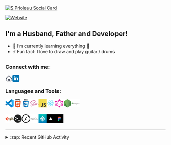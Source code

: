 [![S.Prioleau Social Card](https://sprioleau.dev/images/sprioleau-social-card.png)][website]

[![Website](https://img.shields.io/website?label=sprioleau.dev&style=for-the-badge&url=https%3A%2F%2Fsprioleau.dev)][website]

## I'm a Husband, Father and Developer!

- 🌱 I’m currently learning everything 🤣
- ⚡ Fun fact: I love to draw and play guitar / drums

### Connect with me:

[<img align="left" alt="sprioleau.dev" width="22px" src="https://raw.githubusercontent.com/tailwindlabs/heroicons/1d512146c15354804be4658df5c64b02d770d243/src/outline/home.svg" />][website]
[<img align="left" alt="sprioleau.dev | LinkedIn" width="22px" src="https://raw.githubusercontent.com/edent/SuperTinyIcons/fa85669367bb1182ad208b7c2fed85ba05d574bb/images/svg/linkedin.svg" />][linkedin]

<br />

### Languages and Tools:

[<img align="left" alt="Visual Studio Code" width="26px" src="https://raw.githubusercontent.com/github/explore/80688e429a7d4ef2fca1e82350fe8e3517d3494d/topics/visual-studio-code/visual-studio-code.png" />][website]
[<img align="left" alt="HTML5" width="26px" src="https://raw.githubusercontent.com/github/explore/80688e429a7d4ef2fca1e82350fe8e3517d3494d/topics/html/html.png" />][website]
[<img align="left" alt="CSS3" width="26px" src="https://raw.githubusercontent.com/github/explore/80688e429a7d4ef2fca1e82350fe8e3517d3494d/topics/css/css.png" />][website]
[<img align="left" alt="Sass" width="26px" src="https://raw.githubusercontent.com/github/explore/80688e429a7d4ef2fca1e82350fe8e3517d3494d/topics/sass/sass.png" />][website]
[<img align="left" alt="JavaScript" width="26px" src="https://raw.githubusercontent.com/github/explore/80688e429a7d4ef2fca1e82350fe8e3517d3494d/topics/javascript/javascript.png" />][website]
[<img align="left" alt="React" width="26px" src="https://raw.githubusercontent.com/github/explore/80688e429a7d4ef2fca1e82350fe8e3517d3494d/topics/react/react.png" />][website]
[<img align="left" alt="GraphQL" width="26px" src="https://raw.githubusercontent.com/github/explore/80688e429a7d4ef2fca1e82350fe8e3517d3494d/topics/graphql/graphql.png" />][website]
[<img align="left" alt="Node.js" width="26px" src="https://raw.githubusercontent.com/github/explore/80688e429a7d4ef2fca1e82350fe8e3517d3494d/topics/nodejs/nodejs.png" />][website]
[<img align="left" alt="MongoDB" width="26px" src="https://raw.githubusercontent.com/github/explore/80688e429a7d4ef2fca1e82350fe8e3517d3494d/topics/mongodb/mongodb.png" />][website]

<br />
<br />

[<img align="left" alt="Git" width="26px" src="https://raw.githubusercontent.com/github/explore/80688e429a7d4ef2fca1e82350fe8e3517d3494d/topics/git/git.png" />][website]
[<img align="left" alt="Terminal" width="26px" src="https://raw.githubusercontent.com/github/explore/80688e429a7d4ef2fca1e82350fe8e3517d3494d/topics/terminal/terminal.png" />][website]
[<img align="left" alt="Socket IO" width="26px" src="https://raw.githubusercontent.com/github/explore/main/topics/socket-io/socket-io.png" />][website]
[<img align="left" alt="Next.js" width="26px" src="https://raw.githubusercontent.com/github/explore/main/topics/nextjs/nextjs.png" />][website]
[<img align="left" alt="Netlify" width="26px" src="https://raw.githubusercontent.com/github/explore/main/topics/netlify/netlify.png" />][website]
[<img align="left" alt="Vercel" width="26px" src="https://raw.githubusercontent.com/github/explore/main/topics/vercel/vercel.png" />][website]
[<img align="left" alt="Figma" width="26px" src="https://raw.githubusercontent.com/github/explore/main/topics/figma/figma.png" />][website]

<br />
<br />

---

<!-- ### Tech I'm Learning:

[<img align="left" alt="Visual Studio Code" width="26px" src="https://raw.githubusercontent.com/github/explore/80688e429a7d4ef2fca1e82350fe8e3517d3494d/topics/visual-studio-code/visual-studio-code.png" />][website]
[<img align="left" alt="HTML5" width="26px" src="https://raw.githubusercontent.com/github/explore/80688e429a7d4ef2fca1e82350fe8e3517d3494d/topics/html/html.png" />][website]

<br />
<br />

--- -->

<details>
  <summary>:zap: Recent GitHub Activity</summary>
  
<!--START_SECTION:activity-->
<!--END_SECTION:activity-->

</details>

[website]: https://www.sprioleau.dev
[linkedin]: https://www.linkedin.com/in/sanquanprioleau/
